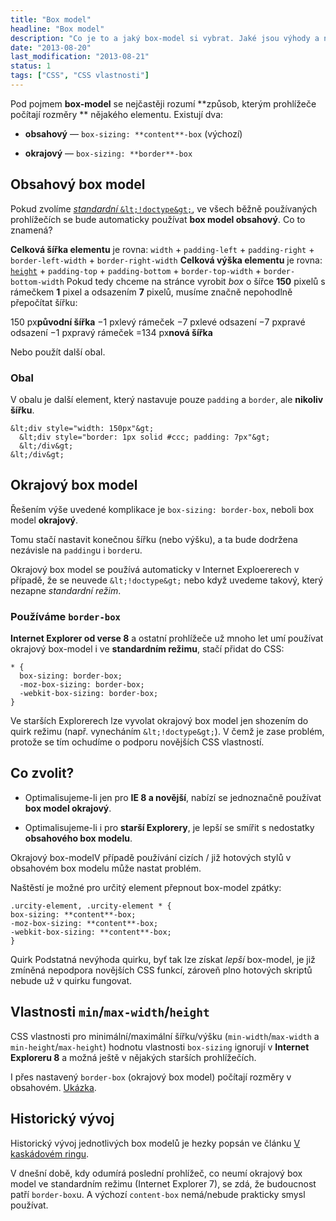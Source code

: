 ```yaml
---
title: "Box model"
headline: "Box model"
description: "Co je to a jaký box-model si vybrat. Jaké jsou výhody a nevýhody."
date: "2013-08-20"
last_modification: "2013-08-21"
status: 1
tags: ["CSS", "CSS vlastnosti"]
---
```


Pod pojmem **box-model** se nejčastěji rozumí **způsob, kterým prohlížeče počítají rozměry ** nějakého elementu.
Existují dva:

  - **obsahový** — `box-sizing: **content**-box` (výchozí)

  - **okrajový** — `box-sizing: **border**-box`

## Obsahový box model

Pokud zvolíme [*standardní* `&lt;!doctype&gt;`](/doctype), ve všech běžně používaných prohlížečích se bude automaticky používat **box model obsahový**. Co to znamená?

  **Celková šířka elementu**
    je rovna: `width` + `padding-left` + `padding-right` + `border-left-width` + `border-right-width`
  **Celková výška elementu**
    je rovna: [`height`](/height) + `padding-top` + `padding-bottom` + `border-top-width` + `border-bottom-width`
Pokud tedy chceme na stránce vyrobit *box* o šířce **150** pixelů s rámečkem **1** pixel a odsazením **7** pixelů, musíme značně nepohodlně přepočítat šířku:

  150 px**původní šířka**
  −1 pxlevý rámeček
  −7 pxlevé odsazení
  −7 pxpravé odsazení
  −1 pxpravý rámeček
  =134 px**nová šířka**

Nebo použít další obal.

### Obal

V obalu je další element, který nastavuje pouze `padding` a `border`, ale **nikoliv šířku**.
```
&lt;div style="width: 150px"&gt;
  &lt;div style="border: 1px solid #ccc; padding: 7px"&gt;
  &lt;/div&gt;
&lt;/div&gt;

```

## Okrajový box model

Řešením výše uvedené komplikace je `box-sizing: border-box`, neboli box model **okrajový**.

Tomu stačí nastavit konečnou šířku (nebo výšku), a ta bude dodržena nezávisle na `padding`u i `border`u.

Okrajový box model se používá automaticky v Internet Exploererech v případě, že se neuvede `&lt;!doctype&gt;` nebo když uvedeme takový, který nezapne *standardní režim*.

### Používáme `border-box`

**Internet Explorer od verse 8** a ostatní prohlížeče už mnoho let umí používat okrajový box-model i ve **standardním režimu**, stačí přidat do CSS:

```
* {
  box-sizing: border-box;
  -moz-box-sizing: border-box;
  -webkit-box-sizing: border-box;
}
```

Ve starších Explorerech lze vyvolat okrajový box model jen shozením do quirk režimu (např. vynecháním `&lt;!doctype&gt;`). V čemž je zase problém, protože se tím ochudíme o podporu novějších CSS vlastností.

## Co zvolit?

  - Optimalisujeme-li jen pro **IE 8 a novější**, nabízí se jednoznačně používat **box model okrajový**.

  - Optimalisujeme-li i pro **starší Explorery**, je lepší se smířit s nedostatky **obsahového box modelu**.

  Okrajový box-modelV případě používání cizích / již hotových stylů v obsahovém box modelu může nastat problém.

  Naštěstí je možné pro určitý element přepnout box-model zpátky:

  ```
.urcity-element, .urcity-element * {
  box-sizing: **content**-box;
  -moz-box-sizing: **content**-box;
  -webkit-box-sizing: **content**-box;
}
```

  Quirk
  Podstatná nevýhoda quirku, byť tak lze získat *lepší* box-model, je již zmíněná nepodpora novějších CSS funkcí, zároveň plno hotových skriptů nebude už v quirku fungovat.

## Vlastnosti `min`/`max-width`/`height`

CSS vlastnosti pro minimální/maximální šířku/výšku (`min-width`/`max-width` a `min-height`/`max-height`) hodnotu vlastnosti `box-sizing` ignorují v **Internet Exploreru 8** a možná ještě v nějakých starších prohlížečích.

I přes nastavený `border-box` (okrajový box model) počítají rozměry v obsahovém. [Ukázka](http://kod.djpw.cz/yvb).

## Historický vývoj

Historický vývoj jednotlivých box modelů je hezky popsán ve článku [V kaskádovém ringu](http://webylon.info/K.10).

V dnešní době, kdy odumírá poslední prohlížeč, co neumí okrajový box model ve standardním režimu (Internet Explorer 7), se zdá, že budoucnost patří `border-box`u. A výchozí `content-box` nemá/nebude prakticky smysl používat.